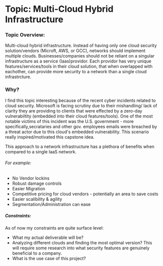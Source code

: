 # Topic: Multi-Cloud Hybrid Infrastructure


### Topic Overview:

 Multi-cloud hybrid infrastructure. Instead of having only one cloud security solution/vendors (Microft, AWS, or GCC), networks should implement multiple clouds.  Businesses/companies should not be reliant on a singular infrastructure as a service (Iaas)providor. Each providor has very unique features/services/tools in their cloud solution, that when overlapped with eachother, can provide more security to a network than a single cloud infrastrcture. 


### Why? 

 I find this topic interesting because of the recent cyber incidents related to cloud security. Microsoft is facing scrutiny due to their mishandling/ lack of clarity they are providing to  clients that were effected by a zero-day vulnerabiltity (embedded into their cloud features/tools). One of the most notable victims of this incident was the U.S. government - more specifically,secrataries and other gov. employees emails were breached by a threat actor due to this cloud's embedded vulnerability. This scenario really inspired/motivated this capstone idea.
 
 This approach to a network infrastructure has a plethora of benefits when compared to a single IaaS network. 
 
###### For example: 
 - No Vendor lockins
 - Robust damage controls 
 - Easier Migration 
 - Competitive pricing for cloud vendors - potentially an area to save costs
 - Easier scalibility & agility
 - Segmentation/Administration can ease

##### Constraints: 
 As of now my constraints are quite surface level: 

 - What my actual deliverable will be? 
 - Analyzing different clouds and finding the most optimal version? This will require some research into what security features are genuinely beneficial to a company. 
 - What is the use case of this project? 
